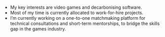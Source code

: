 - My key interests are video games and decarbonising software. 
- Most of my time is currently allocated to work-for-hire projects.
- I’m currently working on a one-to-one matchmaking platform for technical consultations and short-term mentorships, to bridge the skills gap in the games industry.

<!--
**markvideon/markvideon** is a ✨ _special_ ✨ repository because its `README.md` (this file) appears on your GitHub profile.

Here are some ideas to get you started:

- 🔭 I’m currently working on ...
- 🌱 I’m currently learning ...
- 👯 I’m looking to collaborate on ...
- 🤔 I’m looking for help with ...
- 💬 Ask me about ...
- 📫 How to reach me: ...
- 😄 Pronouns: ...
- ⚡ Fun fact: ...
-->
